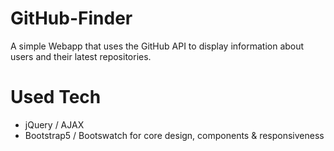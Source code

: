# GitHub-Finder
A simple Webapp that uses the GitHub API to display information about users and their latest repositories.

# Used Tech
- jQuery / AJAX
- Bootstrap5 / Bootswatch for core design, components & responsiveness
